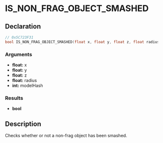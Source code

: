 # IS_NON_FRAG_OBJECT_SMASHED

## Declaration
```cpp
// 0x5C723F31
bool IS_NON_FRAG_OBJECT_SMASHED(float x, float y, float z, float radius, int modelHash);
```

### Arguments
- **float:** x
- **float:** y
- **float:** z
- **float:** radius
- **int:** modelHash

### Results
- **bool**

## Description
Checks whether or not a non-frag object has been smashed.